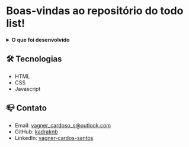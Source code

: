 # Boas-vindas ao repositório do todo list!

<details>
  <summary><strong>O que foi desenvolvido</strong></summary>

desenvolvido uma lista de tarefas usando HTML, CSS e JavaScript

<br />
</details>

## 🛠 Tecnologias

- HTML
- CSS
- Javascript

## 📪 Contato

- Email: [vagner_cardoso_s@outlook.com](vagner_cardoso_s@outlook.com)
- GitHub: [kadraknb](https://github.com/kadraknb)
- LinkedIn: [vagner-cardos-santos](https://www.linkedin.com/in/vagner-cardos-santos/)
